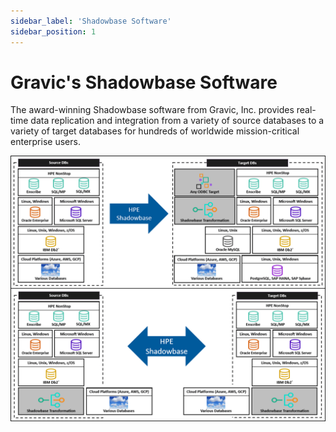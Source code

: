 ```yaml
---
sidebar_label: 'Shadowbase Software'
sidebar_position: 1
---
```


# Gravic's Shadowbase Software
The award-winning Shadowbase software from Gravic, Inc. provides real-time data replication and integration from a variety of source databases to a variety of target databases for hundreds of worldwide mission-critical enterprise users.

![Supported](/img/sb-platforms.png)

